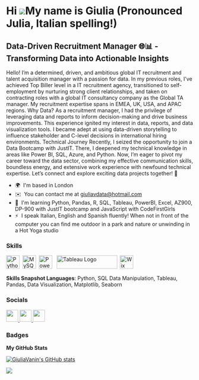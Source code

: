 Hi ![](https://user-images.githubusercontent.com/18350557/176309783-0785949b-9127-417c-8b55-ab5a4333674e.gif)My name is Giulia (Pronounced Julia, Italian spelling!)
====================================================================================================================================

Data-Driven Recruitment Manager 🌐📊 - Transforming Data into Actionable Insights
---------------------------------------------------------------------------------

Hello! I’m a determined, driven, and ambitious global IT recruitment and talent acquisition manager with a passion for data. In my previous roles, I’ve achieved Top Biller level in a IT recruitment agency, transitioned to self-employment by nurturing strong client relationships, and taken on contracting roles with a global IT consultancy company as the Global TA manager. My recruitment expertise spans in EMEA, UK, USA, and APAC regions. Why Data? As a recruitment manager, I had the privilege of leveraging data and reports to inform decision-making and drive business improvements. This experience ignited my interest in data, reports, and data visualization tools. I became adept at using data-driven storytelling to influence stakeholder and C-level decisions in international hiring environments. Technical Journey Recently, I seized the opportunity to join a Data Bootcamp with JustIT. There, I deepened my technical knowledge in areas like Power BI, SQL, Azure, and Python. Now, I’m eager to pivot my career toward the data sector, combining my effective communication skills, boundless energy, and extensive work experience with newfound technical expertise. Let’s connect and explore exciting data projects together! 🚀

* 🌍  I'm based in London
* ✉️  You can contact me at [giuliavdata@hotmail.com](mailto:giuliavdata@hotmail.com)
* 🧠  I'm learning Python, Pandas, R, SQL, Tableau, PowerBI, Excel, AZ900, DP-900 with JustIT bootcamp and JavaScript with CodeFirstGirls
* ⚡  I speak Italian, English and Spanish fluently! When not in front of the computer you can find me outdoor in a park and nature or unwinding in a Hot Yoga studio

### Skills


<p align="left">
<a href="https://www.python.org/" target="_blank" rel="noreferrer"><img src="https://raw.githubusercontent.com/danielcranney/readme-generator/main/public/icons/skills/python-colored.svg" width="36" height="36" alt="Python" /></a>&nbsp;&nbsp;<a href="https://www.mysql.com/" target="_blank" rel="noreferrer"><img src="https://raw.githubusercontent.com/danielcranney/readme-generator/main/public/icons/skills/mysql-colored.svg" width="36" height="36" alt="MySQL" /></a>&nbsp;&nbsp;<a href="https://app.powerbi.com/" target="_blank" rel="noreferrer"><img src="https://cdn.worldvectorlogo.com/logos/power-bi.svg" width="36" height="36" alt="PowerBI" /></a>&nbsp;&nbsp;
   <a href="https://tableau.com/" target="_blank" rel="noreferrer; return false;"><img src="https://raw.githubusercontent.com/gilbarbara/logos/main/logos/tableau.svg" width="163" height="36" alt="Tableau Logo" /></a>&nbsp;&nbsp;</a><a href="https://wix.com" target="_blank" rel="noreferrer"><img src="https://raw.githubusercontent.com/danielcranney/readme-generator/main/public/icons/skills/wix-colored.svg" width="36" height="36" alt="Wix" /></a>
</p>

**Skills Snapshot Languages**: Python, SQL Data Manipulation, Tableau, Pandas, Data Visualization, Matplotlib, Seaborn


### Socials

<p align="left"> <a href="https://www.github.com/GiuliaVanin" target="_blank" rel="noreferrer"> <picture> <source media="(prefers-color-scheme: dark)" srcset="https://raw.githubusercontent.com/danielcranney/readme-generator/main/public/icons/socials/github-dark.svg" /> <source media="(prefers-color-scheme: light)" srcset="https://raw.githubusercontent.com/danielcranney/readme-generator/main/public/icons/socials/github.svg" /> <img src="https://raw.githubusercontent.com/danielcranney/readme-generator/main/public/icons/socials/github.svg" width="32" height="32" /> </picture> </a> <a href="http://www.instagram.com/giuliavanin.x" target="_blank" rel="noreferrer"> <picture> <source media="(prefers-color-scheme: dark)" srcset="https://raw.githubusercontent.com/danielcranney/readme-generator/main/public/icons/socials/instagram-dark.svg" /> <source media="(prefers-color-scheme: light)" srcset="https://raw.githubusercontent.com/danielcranney/readme-generator/main/public/icons/socials/instagram.svg" /> <img src="https://raw.githubusercontent.com/danielcranney/readme-generator/main/public/icons/socials/instagram.svg" width="32" height="32" /> </picture> </a> <a href="https://www.linkedin.com/in/GiuliaVSap" target="_blank" rel="noreferrer"> <picture> <source media="(prefers-color-scheme: dark)" srcset="https://raw.githubusercontent.com/danielcranney/readme-generator/main/public/icons/socials/linkedin-dark.svg" /> <source media="(prefers-color-scheme: light)" srcset="https://raw.githubusercontent.com/danielcranney/readme-generator/main/public/icons/socials/linkedin.svg" /> <img src="https://raw.githubusercontent.com/danielcranney/readme-generator/main/public/icons/socials/linkedin.svg" width="32" height="32" /> </picture> </a></p>

### Badges

<b>My GitHub Stats</b>

<a href="http://www.github.com/GiuliaVanin"><img src="https://github-readme-stats.vercel.app/api?username=GiuliaVanin&show_icons=true&hide=&count_private=true&title_color=000000&text_color=000000&icon_color=84cc16&bg_color=ffffff&hide_border=true&show_icons=true" alt="GiuliaVanin's GitHub stats" /></a>

<a href="http://www.github.com/GiuliaVanin"><img src="https://github-readme-streak-stats.herokuapp.com/?user=GiuliaVanin&stroke=000000&background=ffffff&ring=000000&fire=000000&currStreakNum=000000&currStreakLabel=000000&sideNums=000000&sideLabels=000000&dates=000000&hide_border=true" /></a>
